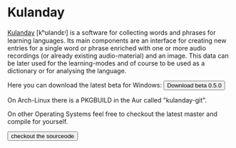<!--
# Tambi #
<img src="./img/logo2.png" alt="logo" width="200px" height="200px" align="right">

[Tambi](./tambi.md) [tʰambi] is the main program for studying the bible (and much more).
-->

# Kulanday #

[Kulanday](./kulanday.md) [kʰʊlandɛᶦ] is a software for collecting words and phrases for learning languages. Its main components are an interface for creating new entries for a single word or phrase enriched with one or more audio recordings (or already existing audio-material) and an image. This data can be later used for the learning-modes and of course to be used as a dictionary or for analysing the language. 

Here you can download the latest beta for Windows:
<button type="button" onclick="location='https://github.com/tambi-soft/kulanday/releases/download/0.5.0/kulanday.zip'">Download beta 0.5.0</button>

On Arch-Linux there is a PKGBUILD in the Aur called "kulanday-git".

On other Operating Systems feel free to checkout the latest master and compile for yourself.

<button type="button" onclick="location='https://github.com/tambi-soft/kulanday'">checkout the sourceode</button>
